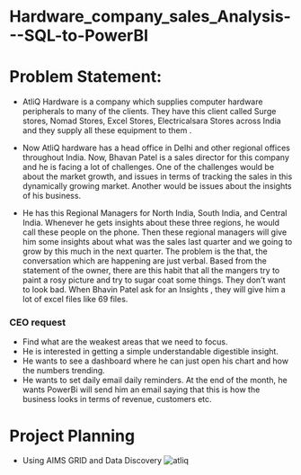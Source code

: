 # Hardware_company_sales_Analysis---SQL-to-PowerBI

# Problem Statement:
- AtliQ Hardware is a company which supplies computer hardware peripherals to many of the clients. They have this client called Surge stores, Nomad Stores, Excel Stores, Electricalsara Stores across India and they supply all these equipment to them .
  
-  Now AtliQ hardware has a head office in Delhi and other regional offices throughout India. 
Now, Bhavan Patel is a sales director for this company and he is facing a lot of challenges. One of the challenges would be about the market growth, and issues in terms of tracking the sales in this dynamically growing market. Another would be issues about the insights of his business. 

- He has this Regional Managers for North India, South India, and Central India. Whenever he gets insights about these three regions, he would call these people on the phone.  Then these regional managers will give him some insights about what was the sales last quarter and we going to grow by this much in the next quarter. 
The problem is the that, the conversation which are happening are just verbal.  Based from the statement of the owner, there are this habit that all the mangers try to paint a rosy picture and try to sugar coat some things. They don’t want to look bad. When Bhavin Patel ask for an Insights , they will give him a lot of excel files like 69 files. 

### CEO request
- Find what are the weakest areas that we need to focus.
- He is interested in getting a simple understandable digestible insight.
- He wants to see a dashboard where he can just open his chart and how the numbers trending.
- He wants to set daily email daily reminders.  At the end of the month, he wants PowerBi will send him an email saying that this is how the business looks in terms of revenue, customers etc. 

# Project Planning
- Using AIMS GRID and Data Discovery
![atliq](https://github.com/lois4801/Hardware_company_sales_Analysis---SQL-to-PowerBI/assets/96842662/a14a714e-7bcf-412d-a696-73a501dc0ac5)
